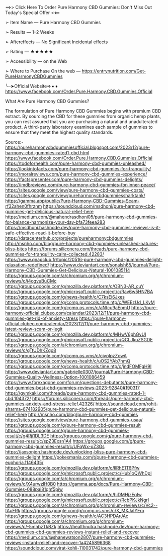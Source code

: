 ==>> Click Here To Order Pure Harmony CBD Gummies: Don't Miss Out Today's Special Offer <<==

➢ Item Name — Pure Harmony CBD Gummies

➢ Results — 1–2 Weeks

➢ Aftereffects — No Significant Incidental effects

➢ Rating — ★★★★★

➢ Accessibility — on the Web

➢ Where to Purchase On the web — https://entrynutrition.com/Get-PureHarmonyCBDGummies

╰┈➤Official Website⇒➧➧ https://www.facebook.com/Order.Pure.Harmony.CBD.Gummies.Official

What Are Pure Harmony CBD Gummies?

The formulation of Pure Harmony CBD Gummies begins with premium CBD extract. By sourcing the CBD for these gummies from organic hemp plants, you can rest assured that you are purchasing a natural and unadulterated product. A third-party laboratory examines each sample of gummies to ensure that they meet the highest quality standards.



Source:-
https://pureharmonycbdgummiesofficial.blogspot.com/2023/12/pure-harmony-cbd-gummies-rated1-cbd.html
https://www.facebook.com/Order.Pure.Harmony.CBD.Gummies.Official
https://todoforhealth.com/pure-harmony-cbd-gummies-unleashed/
https://lookintofacts.com/pure-harmony-cbd-gummies-for-tranquility/
https://moralreviews.com/pure-harmony-cbd-gummies-experience/
https://factspresenter.com/pure-harmony-cbd-gummies-delights/
https://imdbreviews.com/pure-harmony-cbd-gummies-for-inner-peace/
https://sites.google.com/view/pure-harmony-cbd-gummies-costs/
https://sites.google.com/view/pureharmonycbdgummiessharktank/
https://gamma.app/public/Pure-Harmony-CBD-Gummies-Scam-rf32ahen0fhrznm
https://soundcloud.com/msdhoni/pure-harmony-cbd-gummies-get-delicious-natural-relief-here
https://medium.com/@mahendrasdhoni05/pure-harmony-cbd-gummies-for-balance-harmonize-your-day-bfa73feea283
https://msdhoni.hashnode.dev/pure-harmony-cbd-gummies-reviews-is-it-safe-effective-read-it-before-buy
https://datacenterhub.org/projects/pureharmonycbdgummies
http://msnho.com/blog/pure-harmony-cbd-gummies-unleashed-natures-bliss-bites
https://forums.siliconera.com/threads/pure-harmony-cbd-gummies-for-tranquility-calm-collected.42283/
https://www.qnapclub.fr/topic/20516-pure-harmony-cbd-gummies-delight-relaxation-redefined/
https://www.deviantart.com/sonalsh65/journal/Pure-Harmony-CBD-Gummies-Get-Delicious-Natural-1001085114
https://groups.google.com/a/chromium.org/g/chromium-reviews/c/i4ogvuBuCMc
https://groups.google.com/g/mozilla.dev.platform/c/OBN3-AR_cuY
https://groups.google.com/g/microsoft.public.project/c/Rav6w5HN7BA
https://groups.google.com/g/news-health/c/C7ksEi6Jxes
https://groups.google.com/g/comp.protocols.time.ntp/c/WEEzUd_LKvM
https://groups.google.com/g/comp.os.vms/c/aNtcu9aEpmU
https://pure-harmony-official.clubeo.com/calendar/2023/12/11/pure-harmony-cbd-gummies-get-rid-of-anxiety-stress
https://pure-harmony-official.clubeo.com/calendar/2023/12/11/pure-harmony-cbd-gummies-latest-review-scam-or-legit
https://groups.google.com/g/mozilla.dev.platform/c/MHwV6phGvUI
https://groups.google.com/g/microsoft.public.project/c/QCLJkuZSGDE
https://groups.google.com/a/chromium.org/g/chromium-reviews/c/gTtUDhKZgo8
https://groups.google.com/g/comp.os.vms/c/civpIpzZowA
https://groups.google.com/g/news-health/c/uOS2YAb7hmQ
https://groups.google.com/g/comp.protocols.time.ntp/c/jndFOMFgH9I
https://www.deviantart.com/gabrielle0307/journal/Pure-Harmony-CBD-Gummies-Quality-Wellness-Option-1001086459
https://www.forexagone.com/forum/questions-debutants/pure-harmony-cbd-gummies-best-cbd-gummies-reviews-2023-92840#190317
https://gymkaki.com/threads/pure-harmony-cbd-gummies-rated-1-cbd.104372/
https://forums.siliconera.com/threads/pure-harmony-cbd-gummies-anxiety-and-stress-relief.42326/
https://soundcloud.com/rohit-sharma-674182905/pure-harmony-cbd-gummies-get-delicious-natural-relief-here
http://msnho.com/blog/pure-harmony-cbd-gummies
https://sites.google.com/view/pure-harmony-cbd-gummies-usaa/
https://groups.google.com/g/pure-harmony-cbd-gummies-result
https://groups.google.com/g/pure-harmony-cbd-gummies-result/c/g4Rji1DL3DE
https://groups.google.com/g/pure-harmony-cbd-gummies-result/c/spZ3Exsn1A4
https://groups.google.com/g/pure-harmony-cbd-gummies-result/c/UFqWx-oZ3Gs
https://jaxsonjon.hashnode.dev/unlocking-bliss-pure-harmony-cbd-gummies-delight
https://pokexmania.com/t/pure-harmony-cbd-gummies-euphoria.1146435/
https://groups.google.com/g/mozilla.dev.platform/c/llRhE1T6Pfw
https://groups.google.com/g/microsoft.public.project/c/Hub1oQWhDpI
https://groups.google.com/a/chromium.org/g/chromium-reviews/c/X4urwzlH0B0
https://gamma.app/docs/Pure-Harmony-CBD-Gummies-088pai81qhf5piw
https://groups.google.com/g/mozilla.dev.platform/c/hiDMHjzEqIw
https://groups.google.com/g/microsoft.public.project/c/RcbPKJkNgrI
https://groups.google.com/a/chromium.org/g/chromium-reviews/c/Vc2--tAuFRk
https://groups.google.com/g/comp.os.vms/c/X_MXJalYEro
https://groups.google.com/g/news-health/c/AC3HPDArJAc
https://groups.google.com/a/chromium.org/g/chromium-reviews/c/-5mhbzTkBZk
https://healthnutra.hashnode.dev/pure-harmony-cbd-gummies-cbd-gummies-reviews-instant-relief-and-recover
https://medium.com/@shanewatson2807/pure-harmony-cbd-gummies-reviews-instant-relief-and-recover-1a4245896368
https://soundcloud.com/virat-kohli-110031742/pure-harmony-cbd-gummies

